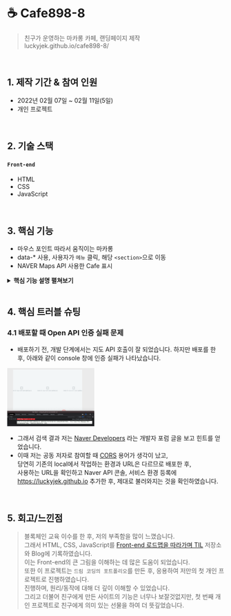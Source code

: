 # ☕️ Cafe898-8
> 친구가 운영하는 마카롱 카페, 랜딩페이지 제작  
>luckyjek.github.io/cafe898-8/

</br>

## 1. 제작 기간 & 참여 인원
- 2022년 02월 07일 ~ 02월 11일(5일)
- 개인 프로젝트

</br>

## 2. 기술 스택
#### `Front-end`
  - HTML
  - CSS
  - JavaScript

</br>

## 3. 핵심 기능
  - 마우스 포인트 따라서 움직이는 마카롱
  - data-* 사용, 사용자가 `메뉴` 클릭, 해당 `<section>`으로 이동
  - NAVER Maps API 사용한 Cafe 표시

<details>
<summary><b>핵심 기능 설명 펼쳐보기</b></summary>
<div markdown="1">

### 3.1 랜딩페이지 전체구조도

<img src="https://github.com/luckyjek/dream_coding/blob/main/portfolio/imgs/portfolio/site-cafe898-8.png" width="30%" height="30%" />

- **의미있는 태그들을 사용하여 작성** 🔎 [코드 확인](https://github.com/luckyjek/cafe898-8/blob/main/index.html#L24)
  - 최대한 의미 있는 태그 작성 및 깔끔한 코드를 유지하여 작성하려고 노력

### 3.2 Mousemove Event
- **마우스 포인트 따라서 움직이는 마카롱** 🔎 [코드 확인](https://github.com/luckyjek/cafe898-8/blob/main/main.js#L3)
  - 마우스 포인터의 `x` 및 `y` 좌표를 변수 `x` 및 `y`에 저장
  - 마우스가 페이지 위에서 이동 시, `mousemove` 이벤트가 발생
  
### 3.3 data-* 
- **표준이 아닌 속성이나 추가적인 DOM 속성 사용** 🔎 [코드 확인](https://github.com/luckyjek/cafe898-8/blob/main/main.js#24)
  - 사용자가 `메뉴` 클릭, 해당 `<section>`으로 이동
  
### 3.4 NAVER Maps API 사용한 Cafe표시
- **Cafe898-8의 위치표시** 🔎 [코드 확인](https://github.com/luckyjek/cafe898-8/blob/main/map.js#1)
  - Google 지도의 GPS 좌표(위도, 경도) 사용
  
</div>
</details>

</br>

## 4. 핵심 트러블 슈팅
### 4.1 배포할 때 Open API 인증 실패 문제
- 배포하기 전, 개발 단계에서는 지도 API 호출이 잘 되었습니다. 하지만 배포를 한 후, 아래와 같이 console 창에 인증 실패가 나타났습니다.
<img src="https://github.com/luckyjek/dream_coding/blob/main/portfolio/imgs/portfolio/navermap%20error.png" width="40%" height="40%" />

- 그래서 검색 결과 저는 [Naver Developers](https://developers.naver.com/forum/posts/27590) 라는 개발자 포럼 글을 보고 힌트를 얻었습니다.
- 이때 저는 공동 저자로 참여할 때 [CORS](https://luckyjek.tistory.com/58?category=1243490) 용어가 생각이 났고,  
  당연히 기존의 local에서 작업하는 환경과 URL은 다르므로 배포한 후,  
  사용하는 URL을 확인하고 Naver API 콘솔, 서비스 환경 등록에 https://luckyjek.github.io 추가한 후, 제대로 불러와지는 것을 확인하였습니다.

</br>

## 5. 회고/느낀점
>블록체인 교육 이수를 한 후, 저의 부족함을 많이 느꼈습니다.  
>그래서 HTML, CSS, JavaScript를 [Front-end 로드맵을 따라가며 TIL](https://github.com/luckyjek/TIL) 저장소와 Blog에 기록하였습니다.   
>이는 Front-end의 큰 그림을 이해하는 데 많은 도움이 되었습니다.  
>또한 이 프로젝트는 `드림 코딩의 포트폴리오`를 만든 후, 응용하여 저만의 첫 개인 프로젝트로 진행하였습니다.  
>진행하며, 원리/동작에 대해 더 깊이 이해할 수 있었습니다.  
>그리고 더불어 친구에게 만든 사이트의 기능은 너무나 보잘것없지만, 첫 번째 개인 프로젝트로 친구에게 의미 있는 선물을 하여 더 뜻깊었습니다.  
